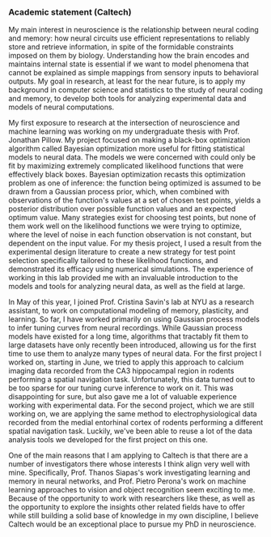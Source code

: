 ### Academic statement (Caltech)

My main interest in neuroscience is the relationship between neural coding and memory: how neural circuits use efficient representations to reliably store and retrieve information, in spite of the formidable constraints imposed on them by biology. Understanding how the brain encodes and maintains internal state is essential if we want to model phenomena that cannot be explained as simple mappings from sensory inputs to behavioral outputs. My goal in research, at least for the near future, is to apply my background in computer science and statistics to the study of neural coding and memory, to develop both tools for analyzing experimental data and models of neural computations.

My first exposure to research at the intersection of neuroscience and machine learning was working on my undergraduate thesis with Prof. Jonathan Pillow. My project focused on making a black-box optimization algorithm called Bayesian optimization more useful for fitting statistical models to neural data. The models we were concerned with could only be fit by maximizing extremely complicated likelihood functions that were effectively black boxes. Bayesian optimization recasts this optimization problem as one of inference: the function being optimized is assumed to be drawn from a Gaussian process prior, which, when combined with observations of the function's values at a set of chosen test points, yields a posterior distribution over possible function values and an expected optimum value. Many strategies exist for choosing test points, but none of them work well on the likelihood functions we were trying to optimize, where the level of noise in each function observation is not constant, but dependent on the input value. For my thesis project, I used a result from the experimental design literature to create a new strategy for test point selection specifically tailored to these likelihood functions, and demonstrated its efficacy using numerical simulations. The experience of working in this lab provided me with an invaluable introduction to the models and tools for analyzing neural data, as well as the field at large.

In May of this year, I joined Prof. Cristina Savin's lab at NYU as a research assistant, to work on computational modeling of memory, plasticity, and learning. So far, I have worked primarily on using Gaussian process models to infer tuning curves from neural recordings. While Gaussian process models have existed for a long time, algorithms that tractably fit them to large datasets have only recently been introduced, allowing us for the first time to use them to analyze many types of neural data. For the first project I worked on, starting in June, we tried to apply this approach to calcium imaging data recorded from the CA3 hippocampal region in rodents performing a spatial navigation task. Unfortunately, this data turned out to be too sparse for our tuning curve inference to work on it. This was disappointing for sure, but also gave me a lot of valuable experience working with experimental data. For the second project, which we are still working on, we are applying the same method to electrophysiological data recorded from the medial entorhinal cortex of rodents performing a different spatial navigation task. Luckily, we've been able to reuse a lot of the data analysis tools we developed for the first project on this one.

One of the main reasons that I am applying to Caltech is that there are a number of investigators there whose interests I think align very well with mine.
Specifically, Prof. Thanos Siapas's work investigating learning and memory in neural networks, and Prof. Pietro Perona's work on machine learning approaches to vision and object recognition seem exciting to me. Because of the opportunity to work with researchers like these, as well as the opportunity to explore the insights other related fields have to offer while still building a solid base of knowledge in my own discipline, I believe Caltech would be an exceptional place to pursue my PhD in neuroscience.
